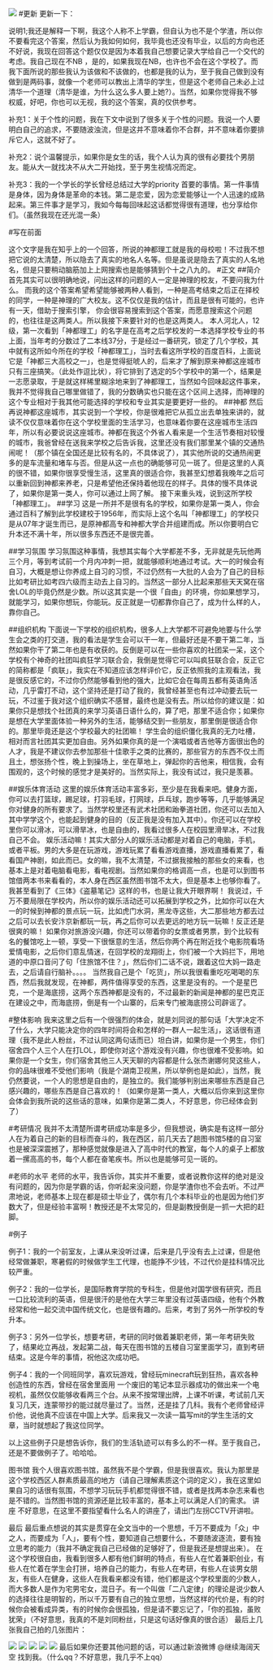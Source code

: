 ![](http://hktkdy.qiniudn.com/xx1.jpg)
#更新
更新一下：

说明1;我还是解释一下啊，我这个人称不上学霸，但自认为也不是个学渣，所以你不要看完这个答案，然后认为我如何如何，我毕竟也还没有毕业，以后的方向也还不好说，我现在回答这个题仅仅是因为本着我自己想要记录大学给自己一个交代的考虑。我自己现在不NB ，是的，如果我现在NB，也许也不会在这个学校了。而我下面所说的那些我认为该做和不该做的，也都是我的认为，至于我自己做到没有做到是两码事，就像一个老师可以教出上清华的学生，但是这个老师自己未必上过清华一个道理（清华是谁，为什么这么多人要上她?）。当然，如果你觉得我不够权威，好吧，你也可以无视，我的这个答案，真的仅供参考。

补充1：关于个性的问题，我在下文中说到了很多关于个性的问题。我说一个人要明白自己的追求，不要随波浊流，但是这并不意味着你不合群，并不意味着你要排斥它人，这就不好了。

补充2：说个温馨提示，如果你是女生的话，我个人认为真的很有必要找个男朋友。能从大一就找决不从大二开始找，至于男生视情况而定。

补充3：我的一个学长的学长曾经总结过大学的priority 首要的事情。第一件事情是身体，因为身体是革命的本钱。第二是恋爱，因为恋爱能够让一个人迅速的成熟起来。第三件事才是学习，我如今每每回味起这话都觉得很有道理，也分享给你们。（虽然我现在还光混一条）


#写在前面

这个文字是我在知乎上的一个回答，所说的神都理工就是我的母校啦！不过我不想把它说的太清楚，所以隐去了真实的地名人名等。但是虽说是隐去了真实的人名地名，但是只要稍动脑筋加上上网搜索也是能够猜到个十之八九的。
#正文
##简介
首先其实可以很明确地说，问出这样的问题的人一定是神理的校友，不要问我为什么。
而我的这个答案希望希望能够被两种人看到，一种是高考结束之后正在择校的同学，一种是神理的广大校友。这不仅仅是我的估计，而且是很有可能的，也许有一天，借助于搜索引擎，
你会很容易搜索到这个答案，而愿意搜索这个问题的，也往往是这两类人。所以我接下来要针对的也是这两类人。
本人河北人，12级，第一次看到「神都理工」的名字是在高考之后学校发的一本选择学校专业的书上面，当年考的分数过了二本线37分，于是经过一番研究，锁定了几个学校，其中就有这所如今所在的学校「神都理工」，当时去看这所学校的百度百科，上面说它是「神都三大高校之一」，也是觉得挺唬人的，后来才了解到原来神都这座城市只有三座搞笑。（此处作逗比状），将它排到了选定的5个学校中的第一个，结果是一志愿录取，于是就这样稀里糊涂地来到了神都理工，当然如今回味起这件事来，我并不觉得我自己哪里做错了，我的分数确实也只能在这个区间上选择，而神理的这个专业相对于我其他可能选择的学校和专业其实是要更好一些的。
##神都
然后再说神都这座城市，其实说到一个学校，你是很难把它从孤立出去单独来讲的，就读不仅仅意味着你在这个学校里面的生活学习，也意味着你要在这座城市生活四年，所以有必要说说这座城市。神都在我这个外省人看来是一个生活节奏相对较慢的城市，我爸曾经在送我来学校之后告诉我，这里还没有我们那里某个镇的交通热闹呢！（那个镇在全国还是比较有名的，不具体说了），其实他所说的交通热闹更多的是车流量和堵车与否。但是从这一点也的确能够可见一斑了。但是这里的人真的很不错，如果你很享受慢生活，这里真的很适合你，我甚至幻想着我晚年之后可以重新回到神都来养老，只是希望他还保持着他现在的样子。具体的慢不具体说了，如果你是第一类人，你可以通过上网了解。
接下来重头戏，说到这所学校「神都理工」。
##学习
这是一所并不是很有名的学校，如果你是第一类人，你会通过百科了解到此学校建校于1956年，而实际上这个名叫「神都理工」的学校只是从07年才诞生而已，是原神都高专和神都大学合并组建而成。所以你要明白它升本还不满十年，所以很多东西还不是很完善。

##学习氛围
学习氛围这种事情，我想其实每个大学都差不多，无非就是先玩他两三个月，等到考试前一个月内冲刺一把，就能够顺利地通过考试。大一的时候会有自习，大概是想让你养成上自习的习惯，不过仍然有一大批的人会为了自己的目标比如考研比如考四六级而主动去上自习的。当然这一部分人比起来那些天天窝在宿舍LOL的毕竟仍然是少数。所以这其实是一个很「自由」的环境，你如果想学习，就能学习，如果你想玩，你能玩。反正就是一切都靠你自己了，成为什么样的人，靠你自己。

##组织机构
下面说一下学校的组织机构，很多人上大学都不可避免地要与什么学生会之类的打交道，我的看法是学生会可以干一年，但最好还是不要干第二年，当然如果你干了第二年也是有收获的。反倒是可以在一些你喜欢的社团呆一呆，这个学校有个神奇的社团叫疯狂学习联合会，我倒是觉得它可以叫疯狂联合会，反正它的简称都是「疯联」，我实在不知道应该怎样评价它，反正依照我的主观看法，我是很反感它的，不过你仍然能够看到他的强大，比如它会在每周五都有英语角活动，几乎雷打不动，这个坚持还是打动了我的，我曾经甚至也有过冲动要去玩一玩，不过鉴于我对这个组织确实不感冒，最终也是没有去。所以给你的建议是：如果你只是想找个社团真的来学习英语日语什么的，算了吧，那里不适合你；如果你是想在大学里面体验一种另外的生活，能够结交到一些朋友，那里倒是很适合你的。那里毕竟还是这个学校最大的社团嘛！
学生会的组织僵化我真的无力吐槽，相对而言社团其实更加自由。另外如果你真的是一个演唱或者吉他等方面很出色的人才，我是不建议你去参加那些十佳歌手之类的比赛的，那些官方的东西不仅土而且土，想张扬个性，晚上到操场上，坐在草地上，弹起你的吉他来，相信我，会有围观的，这个时候的感觉才是美好的。当然实际上，我没有试过，我只是羡慕。



##娱乐体育活动
这里的娱乐体育活动丰富多彩，至少是在我看来吧。健身方面，你可以去打篮球，踢足球，打羽毛球，打网球，乒乓球，跑步等等，几乎能够满足你对健身的所有要求了。当然学校里还有武术社团和跆拳道社团，你还可以去加入其中学学这个，也能起到健身的目的（反正我是没有加入其中）。你还可以在学校里你可以滑冰，可以滑旱冰，也是自由的，我看过很多人在校园里滑旱冰，不过我自己不会。
娱乐活动嘛！其实大部分人的娱乐活动都是对着自己的电脑，手机，或者平板。男的大多是在玩游戏，游戏玩累了看看游戏直播，游戏直播看累了，看看国产神剧，如此而已。女的嘛，我不太清楚，不过据我接触的那些女的来看，也基本上是对着电脑看电影，看电视剧。当然如果你的格调高一点，也是可以到图书馆借两本书来看看的，本人身在西区虽然图书馆不太大，但是基本上也够你看了。我甚至看到了《三体》《盗墓笔记》这样的书，也是让我大开眼界啊！
我说过，千万不要局限在学校内，所以你的娱乐活动还可以拓展到学校之外，比如你可以在大一的时候到神都的景点玩一玩，比如虎门水洞，黑龙寺这些，大二那些地方都去过之后可以去长安汴京新都玩一玩，再之后你可以去更远的地方玩一玩嘛！反正还是很爽的嘛！
如果你对旅游没兴趣，你还可以带着你的女票或者男票，到个比较有名的餐馆吃上一顿，享受一下很惬意的生活，然后你两个再在附近找个电影院看场爱情电影，之后你们意乱情迷，在回学校的龙翔街上，你们被一个大妈拦下，用地道的中原口音问了句「住旅馆不住？」，然后你们二话不说，跟着这位大妈一路走去，之后请自行脑补。。。。
当然我自己是个「吃货」，所以我很看重吃吃喝喝的东西，然后我就发现，在神都，两件值得享受的东西，这里是没有的。一个是星巴克，一个是海底捞，这两个东西神都是没有的，不过最新的新闻是神都的星巴克正在建设之中，而海底捞，倒是有一个山寨的，后来专门被海底捞公司辟谣了。

#整体影响
我来这里之后有一个很强烈的体会，就是刘同说的那句话「大学决定不了什么，大学只能决定你的四年时间将会和怎样的一群人一起生活」，这话很有道理（我不是此人粉丝，不过认同这两句话而已）坦白讲，如果你是一个男生，你们宿舍四个人三个人在打LOL，即使你对这个游戏没有兴趣，你也很难不受影响。如果你是一个女生，你们宿舍其他三人天天聊的内容都是什么张杰谢娜何炅这些人，你的品味很难不受他们影响（我是个湖南卫视黑，所以举例也是如此），当然，我仍然要说，一个人的思想是自由的，是独立的。我们能够判别出来哪些东西是自己感兴趣的，哪些东西是自己喜欢的！（如果你是第一类人，大概以后你来到这里你会体会到我所说的这些话的意味，如果你是第二类人，不好意思，你已经体会到了）

#考研情况
我并不太清楚所谓考研成功率是多少，但我想说，确实是有这样一部分人在为着自己的新的目标而奋斗的，我在西区，前几天去了趟图书馆5楼的自习室也是被深深震撼了，那种感觉就像是进入了高中时代的教室，每个人的桌子上都放着一摞高高的书，每个人都在奋笔疾书。所以也是能够可见一斑的。

#老师的水平
老师的水平，我告诉你，其实并不重要，或者说教你这样的绝对是没有问题的，因为你是学霸的话，你听起来没问题，你是学渣你也不会去听。不过严肃地说，老师基本上现在都是硕士毕业了，偶尔有几个本科毕业的也是因为他们岁数大了，但是经验丰富啊！教授还是不太常见的，但是副教授倒是一抓一大把的赶脚。

#例子

例子1：我的一个前室友，上课从来没听过课，后来是几乎没有去上过课，但是他经常做兼职，寒暑假的时候做学生工代理，也能挣不少钱，不过代价是挂科情况比较严重。

例子2：我的一位学长，是国际教育学院的专科生，但是他对国学很有研究，而且一口比较流利的英语，但是很汗的是他在大学三年里没有过英语四级，他有个外教经常和他一起交流中国传统文化，也是很有趣的。后来，考到了另外一所学校的专升本。

例子3：另外一位学长，想要考研，考研的同时做着兼职老师，第一年考研失败了，结果屹立再战，发起第二战，每天在图书馆的五楼自习室里面学习，直到考研结束。这是今年的事情，祝他这次成功吧。

例子4：我的一个同班同学，喜欢玩游戏，曾经玩minecraft玩到狂热，喜欢各种创造性的东西，曾经在宿舍里面用 一个废旧的笔记本显示器成功的做出来一个电视机，虽然仅仅能够收看两三个台。从来不按常理出牌，上课不听课，考试前几天复习几天，连蒙带抄的能过就尽量过了。当然，还是挂了几科。我有个老师曾经评价他，说他真不应该在中国上大学。后来我又一次读一篇写mit的学生生活的文章，当时就想起了我这位同学。

以上这些例子只是想告诉你，我们的生活轨迹可以有多么的不一样。至于我自己，还是不要做例子了。哈哈哈。

图书馆
我个人很喜欢图书馆，虽然我不是个学霸，但是我很喜欢。我认为那里是这个学校西区人群素质最高的地方（请自己理解素质这个词的定义），我在这里如果自习的话很有氛围，不想学习玩玩手机都觉得很不错，或者是找两本杂志来看也是不错的。当然图书馆的资源还是比较丰富的，基本上可以满足人们的需求。
讲座
不好意思，在这里不要指望看什么名人的讲座了，请出门左拐CCTV开讲啦。

最后
最后重点想说的其实是贯穿在全文当中的一个思想，千万不要成为「众」中之人，而要成为「人」，要有个性，要知道自己想要什么，不要随波逐流，要有独立思考的能力（我并不确定我自己已经做的足够好了，但是我还是想提出来）。
在这个学校很自由，我看到很多人都有他们鲜明的特点，有些人在忙着兼职创业，有些人在忙着在学生会打拼，培养自己的能力，有些人在考研，有些人在谈男女朋友，有些人在健身，这些人在我看来都没有错，他们都是这个学校里面的少数人，而大多数人是作为宅男宅女，混日子。有一个叫做「二八定律」的理论是说少数人的选择往往是明智的，所以千万要有自己的独立思想，当然这样的代价是，有的时候你会被看成异类，有的时候你会很孤独，但是请不要忘记了，「你的孤独，虽败犹荣」（不好意思，我真的不是刘同粉丝，只是这句话好像真的很合适）
最后上几张我自己拍的几张图片：

![](http://hktkdy.qiniudn.com/xx2.jpg)
![](http://hktkdy.qiniudn.com/xx3.jpg)
![](http://hktkdy.qiniudn.com/xx5.jpg)
![](http://hktkdy.qiniudn.com/xx4.jpg)
![](http://hktkdy.qiniudn.com/xx6.jpg)
最后如果你还要其他问题的话，可以通过新浪微博 @继续海阔天空 找到我。（什么qq？不好意思，我几乎不上qq）



